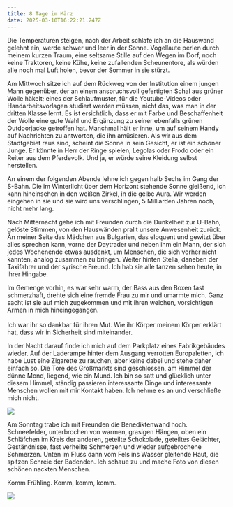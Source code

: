 ```yaml
---
title: 8 Tage im März
date: 2025-03-10T16:22:21.247Z
---
```

Die Temperaturen steigen, nach der Arbeit schlafe ich an die Hauswand gelehnt ein, werde schwer und leer in der Sonne. Vogellaute perlen durch meinem kurzen Traum, eine seltsame Stille auf den Wegen im Dorf, noch keine Traktoren, keine Kühe, keine zufallenden Scheunentore, als würden alle noch mal Luft holen, bevor der Sommer in sie stürzt.

Am Mittwoch sitze ich auf dem Rückweg von der Institution einem jungen Mann gegenüber, der an einem anspruchsvoll gefertigten Schal aus grüner Wolle häkelt; eines der Schlaufmuster, für die Youtube-Videos oder Handarbeitsvorlagen studiert werden müssen, nicht das, was man in der dritten Klasse lernt. Es ist ersichtlich, dass er mit Farbe und Beschaffenheit der Wolle eine gute Wahl und Ergänzung zu seiner ebenfalls grünen Outdoorjacke getroffen hat. Manchmal hält er inne, um auf seinem Handy auf Nachrichten zu antworten, die ihn amüsieren. Als wir aus dem Stadtgebiet raus sind, scheint die Sonne in sein Gesicht, er ist ein schöner Junge. Er könnte in Herr der Ringe spielen, Legolas oder Frodo oder ein Reiter aus dem Pferdevolk. Und ja, er würde seine Kleidung selbst herstellen.

An einem der folgenden Abende lehne ich gegen halb Sechs im Gang der S-Bahn. Die im Winterlicht über dem Horizont stehende Sonne gleißend, ich kann hineinsehen in den weißen Zirkel, in die gelbe Aura. Wir werden eingehen in sie und sie wird uns verschlingen, 5 Milliarden Jahren noch, nicht mehr lang.

Nach Mitternacht gehe ich mit Freunden durch die Dunkelheit zur U-Bahn, gelöste Stimmen, von den Hauswänden prallt unsere Anwesenheit zurück. An meiner Seite das Mädchen aus Bulgarien, das eloquent und gewitzt über alles sprechen kann, vorne der Daytrader und neben ihm ein Mann, der sich jedes Wochenende etwas ausdenkt, um Menschen, die sich vorher nicht kannten, analog zusammen zu bringen. Weiter hinten Stella, daneben der Taxifahrer und der syrische Freund. Ich hab sie alle tanzen sehen heute, in ihrer Hingabe. 

Im Gemenge vorhin, es war sehr warm, der Bass aus den Boxen fast schmerzhaft, drehte sich eine fremde Frau zu mir und umarmte mich. Ganz sacht ist sie auf mich zugekommen und mit ihren weichen, vorsichtigen Armen in mich hineingegangen.\
\
Ich war ihr so dankbar für ihren Mut. Wie ihr Körper meinem Körper erklärt hat, dass wir in Sicherheit sind miteinander.

In der Nacht darauf finde ich mich auf dem Parkplatz eines Fabrikgebäudes wieder. Auf der Laderampe hinter dem Ausgang verrotten Europaletten, ich habe Lust eine Zigarette zu rauchen, aber keine dabei und stehe daher einfach so. Die Tore des Großmarkts sind geschlossen, am Himmel der dünne Mond, liegend, wie ein Mund. Ich bin so satt und glücklich unter diesem Himmel, ständig passieren interessante Dinge und interessante Menschen wollen mit mir Kontakt haben. Ich nehme es an und verschließe mich nicht.

![](/uploads/8-tage-im-märz-1.jpg)

Am Sonntag trabe ich mit Freunden die Benediktenwand hoch. Schneefelder, unterbrochen von warmen, grasigen Hängen, oben ein Schläfchen im Kreis der anderen, geteilte Schokolade, geteiltes Gelächter, Geständnisse, fast verheilte Schmerzen und wieder aufgebrochene Schmerzen. Unten im Fluss dann vom Fels ins Wasser gleitende Haut, die spitzen Schreie der Badenden. Ich schaue zu und mache Foto von diesen schönen nackten Menschen.

Komm Frühling. Komm, komm, komm.

![](/uploads/hände.jpg)